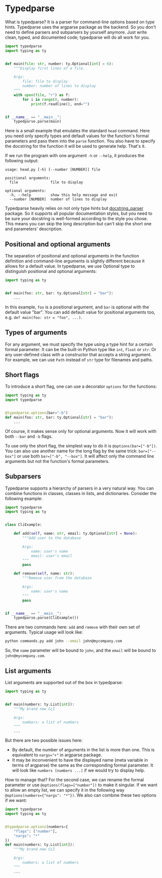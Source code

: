 # Typedparse

What is typedparse? It is a parser for command-line options based on type hints. Typedparse uses the argparse package as
the backend. So you don't need to define parsers and subparsers by yourself anymore. Just write clean, typed, and
documented code; typedparse will do all work for you.

```python
import typedparse
import typing as ty


def main(file: str, number: ty.Optional[int] = 6):
    """Display first lines of a file.

    Args:
        file: file to display
        number: number of lines to display
    """
    with open(file, "r") as f:
        for i in range(0, number):
            print(f.readline(), end="")


if __name__ == "__main__":
    typedparse.parse(main)
```

Here is a small example that emulates the standard `head` command. Here you need only specify types and default values
for the function's formal parameters and pass them into the `parse` function. You also have to specify the docstring for
the function it will be used to generate help. That's it.

If we run the program with one argument `-h` or `--help`, it produces the following output:

```
usage: head.py [-h] [--number [NUMBER]] file

positional arguments:
  file               file to display

optional arguments:
  -h, --help         show this help message and exit
  --number [NUMBER]  number of lines to display
```

Typedparse heavily relies on not only type hints but [docstring_parser](https://github.com/rr-/docstring_parser)
package. So it supports all popular documentation styles, but you need to be sure your docstring is well-formed
according to the style you chose. This means you can skip the long description but can't skip the short one and
parameters' description.

## Positional and optional arguments

The separation of positional and optional arguments in the function definition and command-line arguments is slightly
different because it allows for a default value. In typedparse, we use Optional type to distinguish positional and
optional arguments:

```python
import typing as ty


def main(foo: str, bar: ty.Optional[str] = "bar"):
    ...
```

In this example, `foo` is a positional argument, and `bar` is optional with the default value "bar". You can add default
value for positional arguments too, e.g. `def main(foo: str = "foo", ...)`.

## Types of arguments

For any argument, we must specify the type using a type hint for a certain formal parameter. It can be the built-in
Python type like `int`, `float` or `str`. Or any user-defined class with a constructor that accepts a string argument.
For example, we can use `Path` instead of `str` type for filenames and paths.

## Short flags

To introduce a short flag, one can use a decorator `options` for the functions:

```python
import typing as ty
import typedparse


@typedparse.options(bar="-b")
def main(foo: str, bar: ty.Optional[str] = "bar"):
    ...
```

Of course, it makes sense only for optional arguments. Now it will work with both
`--bar` and `-b` flags.

To use only the short flag, the simplest way to do it is `@options(bar=["-b"])`. You can also use another
name for the long flag by the same trick: `bar=["--box"]`
or use both `bar=["-b", "--box"]`. It will affect only the command line arguments but not the function's formal
parameters.

## Subparsers

Typedparse supports a hierarchy of parsers in a very natural way. You can combine functions in classes, classes in
lists, and dictionaries. Consider the following example:

```python
import typedparse
import typing as ty


class CliExample:

    def add(self, name: str, email: ty.Optional[str] = None):
        """Add user to the database

        Args:
            name: user's name
            email: user's email
        """
        pass

    def remove(self, name: str):
        """Remove user from the database

        Args:
            name: user's name
        """
        pass


if __name__ == "__main__":
    typedparse.parse(CliExample())
```

There are two commands here:  `add` and `remove` with their own set of arguments. Typical usage will look like:

```bash
python commands.py add john --email john@mycompany.com
```

So, the `name` parameter will be bound to `john`, and the `email` will be bound to `john@mycompany.com`.

## List arguments

List arguments are supported out of the box in typedparse:

```python
import typing as ty


def main(numbers: ty.List[int]):
    """My brand new CLI

    Args:
        numbers: a list of numbers
    """
    ...
```

But there are two possible issues here:

- By default, the number of arguments in the list is more than one. This is equivalent to `nargs="+"` in argparse
  package.
- It may be inconvenient to have the displayed name
  (meta variable in terms of argparse) the same as the corresponding formal parameter. It will look
  like `numbers [numbers ...]` if we would try to display help.

How to manage that? For the second case, we can rename the formal parameter or
use `@options(flags=["number"])` to make it singular. If we want to allow an empty list, we can specify it in
the following way `@options(numbers={"nargs": "*"})`. We also can combine these two options if we want:

```python
import typedparse
import typing as ty


@typedparse.options(numbers={
    "flags": ["number"],
    "nargs": "*"
})
def main(numbers: ty.List[int]):
    """My brand new CLI

    Args:
        numbers: a list of numbers
    """
    ...
```
